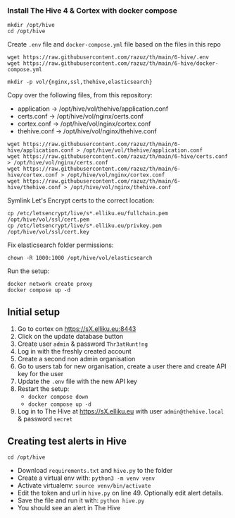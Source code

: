 ### Install The Hive 4 & Cortex with docker compose

```shell
mkdir /opt/hive
cd /opt/hive
```

Create `.env` file and `docker-compose.yml` file based on the files in this repo
```shell
wget https://raw.githubusercontent.com/razuz/th/main/6-hive/.env
wget https://raw.githubusercontent.com/razuz/th/main/6-hive/docker-compose.yml
```


```shell
mkdir -p vol/{nginx,ssl,thehive,elasticsearch}
```


Copy over the following files, from this repository:

- application  ->  /opt/hive/vol/thehive/application.conf
- certs.conf   ->  /opt/hive/vol/nginx/certs.conf
- cortex.conf  ->  /opt/hive/vol/nginx/cortex.conf
- thehive.conf ->  /opt/hive/vol/nginx/thehive.conf

```shell
wget https://raw.githubusercontent.com/razuz/th/main/6-hive/application.conf > /opt/hive/vol/thehive/application.conf
wget https://raw.githubusercontent.com/razuz/th/main/6-hive/certs.conf > /opt/hive/vol/nginx/certs.conf
wget https://raw.githubusercontent.com/razuz/th/main/6-hive/cortex.conf > /opt/hive/vol/nginx/cortex.conf
wget https://raw.githubusercontent.com/razuz/th/main/6-hive/thehive.conf > /opt/hive/vol/nginx/thehive.conf
```

Symlink Let's Encrypt certs to the correct location:

```shell
cp /etc/letsencrypt/live/s*.elliku.eu/fullchain.pem /opt/hive/vol/ssl/cert.pem
cp /etc/letsencrypt/live/s*.elliku.eu/privkey.pem /opt/hive/vol/ssl/cert.key
```

Fix elasticsearch folder permissions:

```shell
chown -R 1000:1000 /opt/hive/vol/elasticsearch
```

Run the setup:

```shell
docker network create proxy
docker compose up -d
```

## Initial setup

1. Go to cortex on https://sX.elliku.eu:8443
1. Click on the update database button
1. Create user `admin` & password `Thr3atHunt!ng`
1. Log in with the freshly created account
1. Create a second non admin organisation
1. Go to users tab for new organisation, create a user there and create API key for the user
1. Update the `.env` file with the new API key
1. Restart the setup:
    * `docker compose down`
    * `docker compose up -d`
1. Log in to The Hive at https://sX.elliku.eu with user `admin@thehive.local` & password `secret`




## Creating test alerts in Hive

```shell
cd /opt/hive
```

- Download `requirements.txt` and `hive.py` to the folder
- Create a virtual env with: `python3 -m venv venv`
- Activate virtualenv: `source venv/bin/activate`
- Edit the token and url in `hive.py` on line 49. Optionally edit alert details.
- Save the file and run it with: `python hive.py`
- You should see an alert in The Hive


